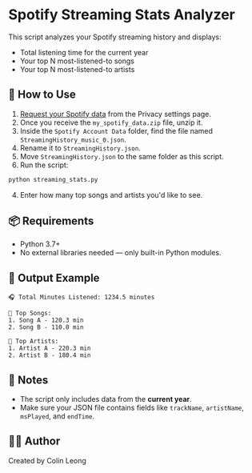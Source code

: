 # Spotify Streaming Stats Analyzer

This script analyzes your Spotify streaming history and displays:

- Total listening time for the current year
- Your top N most-listened-to songs
- Your top N most-listened-to artists

## 📁 How to Use

1. [Request your Spotify data](https://www.spotify.com/account/privacy/) from the Privacy settings page.
2. Once you receive the `my_spotify_data.zip` file, unzip it.
3. Inside the `Spotify Account Data` folder, find the file named `StreamingHistory_music_0.json`.
4. Rename it to `StreamingHistory.json`.
5. Move `StreamingHistory.json` to the same folder as this script.
6. Run the script:

```bash
python streaming_stats.py
```

4. Enter how many top songs and artists you'd like to see.

## 📦 Requirements

- Python 3.7+
- No external libraries needed — only built-in Python modules.

## 📂 Output Example

```
🎧 Total Minutes Listened: 1234.5 minutes

🎵 Top Songs:
1. Song A - 120.3 min
2. Song B - 110.0 min

🎤 Top Artists:
1. Artist A - 220.3 min
2. Artist B - 180.4 min
```

## 📝 Notes

- The script only includes data from the **current year**.
- Make sure your JSON file contains fields like `trackName`, `artistName`, `msPlayed`, and `endTime`.

## 🧑‍💻 Author

Created by Colin Leong
